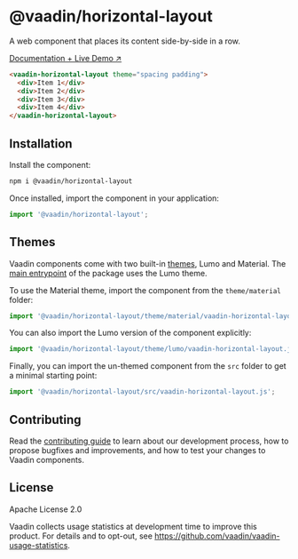 # @vaadin/horizontal-layout

A web component that places its content side-by-side in a row.

[Documentation + Live Demo ↗](https://vaadin.com/docs/latest/components/basic-layouts/#horizontal-layout)

```html
<vaadin-horizontal-layout theme="spacing padding">
  <div>Item 1</div>
  <div>Item 2</div>
  <div>Item 3</div>
  <div>Item 4</div>
</vaadin-horizontal-layout>
```

## Installation

Install the component:

```sh
npm i @vaadin/horizontal-layout
```

Once installed, import the component in your application:

```js
import '@vaadin/horizontal-layout';
```

## Themes

Vaadin components come with two built-in [themes](https://vaadin.com/docs/latest/styling), Lumo and Material.
The [main entrypoint](https://github.com/vaadin/web-components/blob/main/packages/horizontal-layout/vaadin-horizontal-layout.js) of the package uses the Lumo theme.

To use the Material theme, import the component from the `theme/material` folder:

```js
import '@vaadin/horizontal-layout/theme/material/vaadin-horizontal-layout.js';
```

You can also import the Lumo version of the component explicitly:

```js
import '@vaadin/horizontal-layout/theme/lumo/vaadin-horizontal-layout.js';
```

Finally, you can import the un-themed component from the `src` folder to get a minimal starting point:

```js
import '@vaadin/horizontal-layout/src/vaadin-horizontal-layout.js';
```

## Contributing

Read the [contributing guide](https://vaadin.com/docs/latest/contributing) to learn about our development process, how to propose bugfixes and improvements, and how to test your changes to Vaadin components.

## License

Apache License 2.0

Vaadin collects usage statistics at development time to improve this product.
For details and to opt-out, see https://github.com/vaadin/vaadin-usage-statistics.
